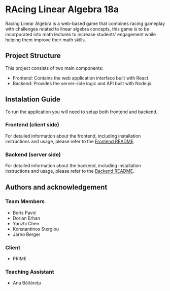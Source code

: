 # RAcing Linear Algebra 18a

Racing Linear Algebra is a web-based game that combines racing gameplay with challenges related to linear algebra concepts, this game is to be incorporated into math lectures to increase students’ engagement while helping them improve their math skills.

## Project Structure

This project consists of two main components:

- Frontend: Contains the web application interface built with React.
- Backend: Provides the server-side logic and API built with Node.js.

## Instalation Guide 

To run the application you will need to setup both frontend and backend.

### Frontend (client side)

For detailed information about the frontend, including installation instructions and usage, please refer to the [Frontend README](client/README.md).

### Backend (server side)

For detailed information about the backend, including installation instructions and usage, please refer to the [Backend README](server/README.md).

## Authors and acknowledgement

### Team Members

- Boris Pavić
- Dorian Erhan
- Yanzhi Chen
- Konstantinos Stergiou
- Jarno Berger

### Client

- PRIME

### Teaching Assistant

- Ana Băltăreţu
